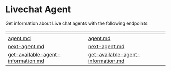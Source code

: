 # Livechat Agent

Get information about Live chat agents with the following endpoints:

<table data-card-size="large" data-view="cards"><thead><tr><th data-type="content-ref"></th><th data-hidden data-card-target data-type="content-ref"></th></tr></thead><tbody><tr><td><a href="agent.md">agent.md</a></td><td><a href="agent.md">agent.md</a></td></tr><tr><td><a href="next-agent.md">next-agent.md</a></td><td><a href="next-agent.md">next-agent.md</a></td></tr><tr><td><a href="get-available-agent-information.md">get-available-agent-information.md</a></td><td><a href="get-available-agent-information.md">get-available-agent-information.md</a></td></tr></tbody></table>
